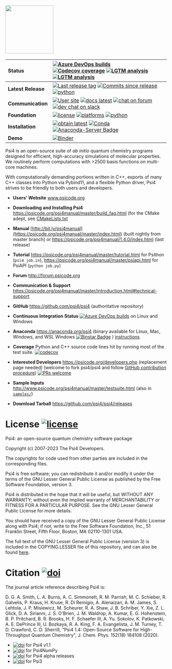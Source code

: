 # <img src="https://github.com/psi4/psi4media/blob/master/logos-psi4/psi4square.png" height=150>

| **Status** | [![Azure DevOps builds](https://img.shields.io/azure-devops/build/psi4/e80489d7-9619-4512-8e7b-255e355b3ab8/1?logo=azure%20devops)](https://dev.azure.com/psi4/psi4/_build?definitionId=1) [![Codecov coverage](https://img.shields.io/codecov/c/github/psi4/psi4.svg?logo=Codecov&logoColor=white)](https://codecov.io/gh/psi4/psi4) [![LGTM analysis](https://img.shields.io/lgtm/grade/python/g/psi4/psi4.svg?logo=lgtm&logoWidth=18)](https://lgtm.com/projects/g/psi4/psi4/context:python) [![LGTM analysis](https://img.shields.io/lgtm/grade/cpp/g/psi4/psi4.svg?logo=lgtm&logoWidth=18)](https://lgtm.com/projects/g/psi4/psi4/context:cpp) |
| :------ | :------- |
| **Latest Release** | [![Last release tag](https://img.shields.io/github/release/psi4/psi4.svg)](https://github.com/psi4/psi4/releases)  [![Commits since release](https://img.shields.io/github/commits-since/psi4/psi4/v1.6.svg)](https://github.com/psi4/psi4/releases/tag/v1.5) [![python](https://img.shields.io/badge/python-3.8%2C%203.9%2C%203.10-blue.svg)](https://psicode.org/psi4manual/master/introduction.html#supported-systems) |
| **Communication** | [![User site](https://img.shields.io/badge/home-Psi4-5077AB.svg)](https://psicode.org/) [![docs latest](https://img.shields.io/badge/docs-latest-5077AB.svg?logo=read%20the%20docs)](https://psicode.org/psi4manual/master/index.html) [![chat on forum](https://img.shields.io/badge/chat-on_forum-808493.svg?logo=Discourse&logoColor=white)](http://forum.psicode.org/) [![dev chat on slack](https://img.shields.io/badge/dev_chat-on_slack-808493.svg?logo=slack)](https://join.slack.com/t/psi4/shared_invite/zt-5s36s4rb-SQH6_AWyfWOqlKYN3cFs4Q) |
| **Foundation** | [![license](https://img.shields.io/github/license/psi4/psi4.svg)](https://opensource.org/licenses/LGPL-3.0) [![platforms](https://img.shields.io/badge/Platforms-Linux%2C%20MacOS%2C%20Windows%2C%20Windows%20WSL-orange.svg)](https://psicode.org/psi4manual/master/introduction.html#supported-systems) [![python](https://img.shields.io/badge/python-3.8%2C%203.9%2C%203.10-blue.svg)](https://psicode.org/psi4manual/master/introduction.html#supported-systems) |
| **Installation** | [![obtain latest](https://img.shields.io/badge/obtain-latest-green.svg)](https://psicode.netlify.com/installs/latest) [![Conda](https://img.shields.io/conda/v/psi4/psi4.svg)](https://anaconda.org/psi4/psi4) [![Anaconda-Server Badge](https://anaconda.org/psi4/psi4/badges/latest_release_relative_date.svg)](https://anaconda.org/psi4/psi4) |
| **Demo** | [![Binder](https://mybinder.org/badge_logo.svg)](https://mybinder.org/v2/gh/psi4/psi4/master?filepath=doc%2Fsphinxman%2Fsource%2Fpsiapi.ipynb) |

<!--  -->
<!-- [![Last release date](https://img.shields.io/github/release-date/psi4/psi4.svg)](https://github.com/psi4/psi4/releases) -->
<!-- [![Anaconda-Server Badge](https://anaconda.org/psi4/psi4/badges/version.svg)](https://anaconda.org/psi4/psi4) -->

<!--<a href="https://psi4.slack.com/messages"> <img src="https://img.shields.io/badge/dev_chat-on_slack-808493.svg" /></a>
<a href="mailto:psi4aiqc+slackinvite@gmail.com?subject=request slack invite (incl. who, where, email)"> <img src="https://img.shields.io/badge/dev_chat-invite-808493.svg" /></a> -->

<!--[![Anaconda-Server Badge](https://anaconda.org/psi4/psi4/badges/installer/conda.svg)](https://anaconda.org/psi4/psi4) 
[![Anaconda-Server Badge](https://anaconda.org/psi4/psi4/badges/platforms.svg)](https://anaconda.org/psi4/psi4) -->

<!--
| **PR Activity** | 
[![commit activity](https://img.shields.io/github/commit-activity/y/psi4/psi4.svg)](https://github.com/psi4/psi4/graphs/contributors) 
[![issues-pr-closed](https://img.shields.io/github/issues-pr-closed-raw/psi4/psi4.svg)](https://github.com/psi4/psi4/pulls)
-->

Psi4 is an open-source suite of *ab initio* quantum chemistry programs
designed for efficient, high-accuracy simulations of
molecular properties. We routinely perform computations with >2500 basis functions on multi-core machines.

With computationally demanding portions written in C++, exports
of many C++ classes into Python via Pybind11, and a flexible Python driver, Psi4
strives to be friendly to both users and developers.

* **Users' Website**  www.psicode.org

* **Downloading and Installing Psi4** https://psicode.org/psi4manual/master/build_faq.html (for the CMake adept, see [CMakeLists.txt](CMakeLists.txt)

* **Manual**  [http://bit.ly/psi4manual](https://psicode.org/psi4manual/master/index.html) (built nightly from master branch) or https://psicode.org/psi4manual/1.4.0/index.html (last release)

* **Tutorial** https://psicode.org/psi4manual/master/tutorial.html for Psithon (``psi4 job.in``), https://psicode.org/psi4manual/master/psiapi.html for PsiAPI (``python job.py``)

* **Forum** http://forum.psicode.org

* **Communication & Support** https://psicode.org/psi4manual/master/introduction.html#technical-support

* **GitHub**  https://github.com/psi4/psi4 (authoritative repository)

* **Continuous Integration Status** [![Azure DevOps builds](https://img.shields.io/azure-devops/build/psi4/e80489d7-9619-4512-8e7b-255e355b3ab8/1/master.svg?logo=azure%20devops)](https://dev.azure.com/psi4/psi4/_build?definitionId=1) on Linux and Windows

* **Anaconda**  https://anaconda.org/psi4 (binary available for Linux, Mac, Windows, and WSL Windows [![Binstar Badge](https://anaconda.org/psi4/psi4/badges/downloads.svg)](https://anaconda.org/psi4/psi4) ) [instructions](https://psicode.org/psi4manual/master/conda.html#how-to-install-a-psi4-binary-with-the-psi4conda-installer-download-site)

* **Coverage** Python and C++ source code lines hit by running most of the test suite. [![codecov](https://img.shields.io/codecov/c/github/psi4/psi4.svg?logo=Codecov&logoColor=white)](https://codecov.io/gh/psi4/psi4)

* **Interested Developers**  https://psicode.org/developers.php (replacement page needed) (welcome to fork psi4/psi4 and follow [GitHub contribution procedure](https://psicode.org/psi4manual/master/build_obtaining.html#faq-githubworkflow)) [![PRs welcome](https://img.shields.io/badge/PRs-welcome-yellow.svg)](http://makeapullrequest.com)

* **Sample Inputs**  http://www.psicode.org/psi4manual/master/testsuite.html (also in [`samples/`](samples))

* **Download Tarball** https://github.com/psi4/psi4/releases 

<!--* **Build Dashboard** https://testboard.org/cdash/index.php?project=Psi

* **YouTube Channel** https://www.youtube.com/psitutorials-->


License [![license](https://img.shields.io/github/license/psi4/psi4.svg)](https://opensource.org/licenses/LGPL-3.0)
=======

Psi4: an open-source quantum chemistry software package

Copyright (c) 2007-2023 The Psi4 Developers.

The copyrights for code used from other parties are included in
the corresponding files.

Psi4 is free software; you can redistribute it and/or modify
it under the terms of the GNU Lesser General Public License as published by
the Free Software Foundation, version 3.

Psi4 is distributed in the hope that it will be useful,
but WITHOUT ANY WARRANTY; without even the implied warranty of
MERCHANTABILITY or FITNESS FOR A PARTICULAR PURPOSE.  See the
GNU Lesser General Public License for more details.

You should have received a copy of the GNU Lesser General Public License along
with Psi4; if not, write to the Free Software Foundation, Inc.,
51 Franklin Street, Fifth Floor, Boston, MA 02110-1301 USA.

The full text of the GNU Lesser General Public License (version 3) is included in the
COPYING.LESSER file of this repository, and can also be found
[here](https://www.gnu.org/licenses/lgpl.txt).


Citation [![doi](https://img.shields.io/badge/doi-10.1063/5.0006002-5077AB.svg)](https://doi.org/10.1063/5.0006002)
========

The journal article reference describing Psi4 is:

D. G. A. Smith, L. A. Burns, A. C. Simmonett, R. M. Parrish,
M. C. Schieber, R. Galvelis, P. Kraus, H. Kruse, R. Di Remigio,
A. Alenaizan, A. M. James, S. Lehtola, J. P. Misiewicz, M. Scheurer,
R. A. Shaw, J. B. Schriber, Y. Xie, Z. L. Glick, D. A. Sirianni,
J. S. O'Brien, J. M. Waldrop, A. Kumar, E. G. Hohenstein,
B. P. Pritchard, B. R. Brooks, H. F. Schaefer III, A. Yu. Sokolov,
K. Patkowski, A. E. DePrince III, U. Bozkaya, R. A. King,
F. A. Evangelista, J. M. Turney, T. D. Crawford, C. D. Sherrill,
"Psi4 1.4: Open-Source Software for High-Throughput Quantum Chemistry",
J. Chem. Phys. 152(18) 184108 (2020).

* [![doi](https://img.shields.io/badge/doi-10.1021/acs.jctc.7b00174-5077AB.svg)](https://doi.org/10.1021/acs.jctc.7b00174) for Psi4 v1.1
* [![doi](https://img.shields.io/badge/doi-10.1021/acs.jctc.8b00286-5077AB.svg)](https://doi.org/10.1021/acs.jctc.8b00286) for Psi4NumPy
* [![doi](https://img.shields.io/badge/doi-10.1002/wcms.93-5077AB.svg)](https://doi.org/10.1002/wcms.93) for Psi4 alpha releases
* [![doi](https://img.shields.io/badge/doi-10.1002/jcc.20573-5077AB.svg)](https://doi.org/10.1002/jcc.20573) for Psi3

